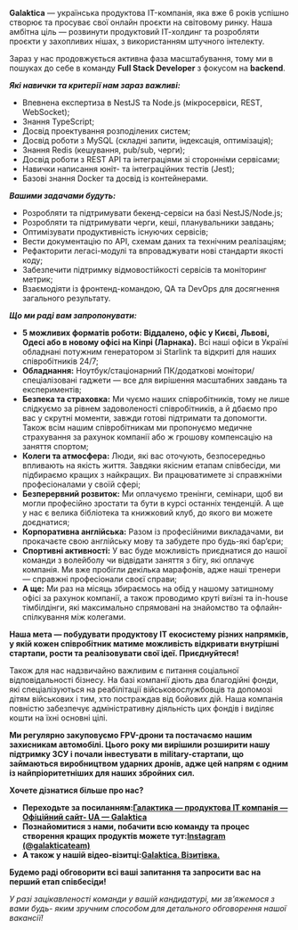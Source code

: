 **Galaktica** — українська продуктова IT-компанія, яка вже 6 років успішно
створює та просуває свої онлайн проєкти на світовому ринку. Наша амбітна ціль
— розвинути продуктовий ІТ-холдинг та розробляти проєкти у захопливих нішах, з
використанням штучного інтелекту.

Зараз у нас продовжується активна фаза масштабування, тому ми в пошуках до
себе в команду **Full Stack Developer** з фокусом на **backend**.

_**Які навички та критерії нам зараз важливі:**_

  * Впевнена експертиза в NestJS та Node.js (мікросервіси, REST, WebSocket);
  * Знання TypeScript;
  * Досвід проектування розподілених систем;
  * Досвід роботи з MySQL (складні запити, індексація, оптимізація);
  * Знання Redis (кешування, pub/sub, черги);
  * Досвід роботи з REST API та інтеграціями зі сторонніми сервісами;
  * Навички написання юніт- та інтеграційних тестів (Jest);
  * Базові знання Docker та досвід із контейнерами.

_**Вашими задачами будуть:**_

  * Розробляти та підтримувати бекенд-сервіси на базі NestJS/Node.js;
  * Розробляти та підтримувати черги, кеші, планувальники завдань;
  * Оптимізувати продуктивність існуючих сервісів;
  * Вести документацію по API, схемам даних та технічним реалізаціям;
  * Рефакторити легасі-модулі та впроваджувати нові стандарти якості коду;
  * Забезпечити підтримку відмовостійкості сервісів та моніторинг метрик;
  * Взаємодіяти із фронтенд-командою, QA та DevOps для досягнення загального результату.

_**Що ми раді вам запропонувати:**_

  * **5 можливих форматів роботи: Віддалено, офіс у Києві, Львові, Одесі або в новому офісі на Кіпрі (Ларнака).** Всі наші офіси в Україні обладнані потужним генератором зі Starlink та відкриті для наших співробітників 24/7;
  * **Обладнання:** Ноутбук/стаціонарний ПК/додаткові монітори/спеціалізовані гаджети — все для вирішення масштабних завдань та експериментів;
  * **Безпека та страховка:** Ми чуємо наших співробітників, тому не лише слідкуємо за рівнем задоволеності співробітників, а й дбаємо про вас у скрутні моменти, завжди готові підтримати та допомогти. Також всім нашим співробітникам ми пропонуємо медичне страхування за рахунок компанії або ж грошову компенсацію на заняття спортом;
  * **Колеги та атмосфера:** Люди, які вас оточують, безпосередньо впливають на якість життя. Завдяки якісним етапам співбесіди, ми підбираємо кращих з найкращих. Ви працюватимете зі справжніми професіоналами у своїй сфері;
  * **Безперервний розвиток:** Ми оплачуємо тренінги, семінари, щоб ви могли професійно зростати та бути в курсі останніх тенденцій. А ще у нас є велика бібліотека та книжковий клуб, до якого ви можете доєднатися;
  * **Корпоративна англійська:** Разом із професійними викладачами, ви прокачаєте свою англійську мову та забудете про будь-які бар’єри;
  * **Спортивні активності:** У вас буде можливість приєднатися до нашої команди з волейболу чи відвідати заняття з бігу, які оплачує компанія. Ми вже пробігли декілька марафонів, адже наші тренери — справжні професіонали своєї справи;
  * **А ще:** Ми раз на місяць збираємось на обід у нашому затишному офісі за рахунок компанії, а також проводимо круті виїзні та in-house тімбілдінги, які максимально спрямовані на знайомство та офлайн-спілкування між колегами.

**Наша мета — побудувати продуктову IT екосистему різних напрямків, у якій
кожен співробітник матиме можливість відкривати внутрішні стартапи, рости та
реалізовувати свої ідеї. Приєднуйтеся!**

Також для нас надзвичайно важливим є питання соціальної відповідальності
бізнесу. На базі компанії діють два благодійні фонди, які спеціалізуються на
реабілітації військовослужбовців та допомозі дітям військових і тим, хто
постраждав від бойових дій. Наша компанія повністю забезпечує адміністративну
діяльність цих фондів і виділяє кошти на їхні основні цілі.

**Ми регулярно закуповуємо FPV-дрони та постачаємо нашим захисникам
автомобілі. Цього року ми вирішили розширити нашу підтримку ЗСУ і почали
інвестувати в military-стартапи, що займаються виробництвом ударних дронів,
адже цей напрям є одним із найпріоритетніших для наших збройних сил.**

**Хочете дізнатися більше про нас?**

  * **Переходьте за посиланням:**[**Галактика — продуктова ІТ компанія — Офіційний сайт- UA — Galaktica**](https://galaktica.io/)
  * **Познайомитися з нами, побачити всю команду та процес створення кращих продуктів можете тут:**[**Instagram (@galakticateam)**](https://www.instagram.com/galakticateam/)
  * **А також у нашій відео-візитці:**[**Galaktica. Візитівка.**](https://www.youtube.com/watch?v=4uQNIDPdjBg)

**Будемо раді обговорити всі ваші запитання та запросити вас на перший етап
співбесіди!**

_У разі зацікавленості команди у вашій кандидатурі, ми зв’яжемося з вами будь-
яким зручним способом для детального обговорення нашої вакансії!_